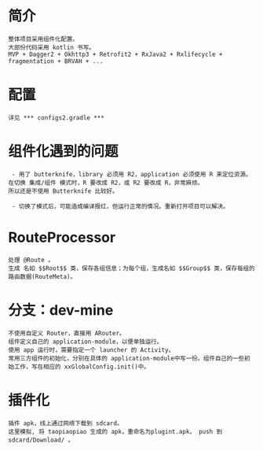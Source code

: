 # 简介
    整体项目采用组件化配置。
    大部份代码采用 kotlin 书写。
    MVP + Dagger2 + Okhttp3 + Retrofit2 + RxJava2 + Rxlifecycle + fragmentation + BRVAH + ...

# 配置
    详见 *** configs2.gradle *** 
    
# 组件化遇到的问题
     - 用了 butterknife，library 必须用 R2，application 必须使用 R 来定位资源。
    在切换 集成/组件 模式时，R 要改成 R2，或 R2 要改成 R，非常麻烦。
    所以还是不使用 Butterknife 比较好。
    
     - 切换了模式后，可能造成编译报红，但运行正常的情况。重新打开项目可以解决。
     
# RouteProcessor
    处理 @Route 。
    生成 名如 $$Root$$ 类，保存各组信息；为每个组，生成名如 $$Group$$ 类，保存每组的路由数据(RouteMeta)。
    

# 分支：dev-mine
    不使用自定义 Router，直接用 ARouter。
    组件定义自己的 application-module，以便单独运行。
    使用 app 运行时，需要指定一个 launcher 的 Activity。
    常用三方组件的初始化，分别在具体的 application-module中写一份。组件自己的一些初始工作，写在相应的 xxGlobalConfig.init()中。
    
    
# 插件化
    
    插件 apk，线上通过网络下载到 sdcard。
    这里模拟, 将 taopiaopiao 生成的 apk，重命名为plugint.apk， push 到 sdcard/Download/ 。
    